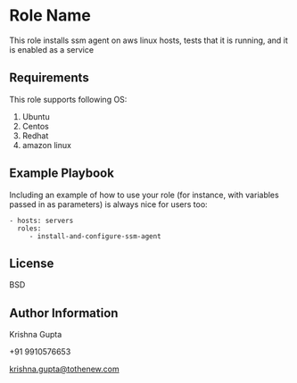 Role Name
=========

This role installs ssm agent on aws linux hosts, tests that it is running, and it is enabled as a service 

Requirements
------------

This role supports following OS:
1. Ubuntu
2. Centos 
3. Redhat
4. amazon linux




Example Playbook
----------------

Including an example of how to use your role (for instance, with variables passed in as parameters) is always nice for users too:

    - hosts: servers
      roles:
         - install-and-configure-ssm-agent

License
-------

BSD

Author Information
------------------
Krishna Gupta

+91 9910576653

krishna.gupta@tothenew.com

